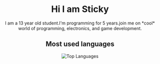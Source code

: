 
<h1 align="center">Hi I am Sticky</h1>

<p align="center">I am a 13 year old student.I'm programming for 5 years.join me on *cool* world of programming, electronics, and game development.</p>

<h2 align="center">Most used languages </h2>
<p align="center"> <img align="center" src="https://github-readme-stats.vercel.app/api/top-langs?username=StickyCoolDev&show_icons=true&locale=en&layout=compact&theme=radical" alt="Top Languages" /> </p>